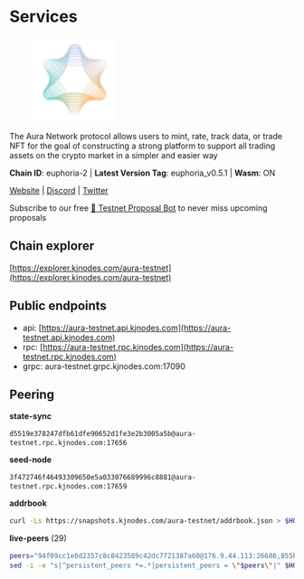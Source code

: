 # Services

<figure><img src="https://raw.githubusercontent.com/kj89/cosmos-images/main/logos/aura.png" width="150" alt=""><figcaption></figcaption></figure>

The Aura Network protocol allows users to mint, rate, track data,  or trade NFT for the goal of constructing a strong platform to  support all trading assets on the crypto market in a simpler and easier way

**Chain ID**: euphoria-2 | **Latest Version Tag**: euphoria_v0.5.1 | **Wasm**: ON

[Website](https://aura.network) | [Discord](https://discord.gg/hpvF5QcWRf) | [Twitter](https://twitter.com/AuraNetworkHQ)



Subscribe to our free [🤖 Testnet Proposal Bot](https://t.me/kjnodes_testnet_proposal_bot) to never miss upcoming proposals


## Chain explorer
[https://explorer.kjnodes.com/aura-testnet](https://explorer.kjnodes.com/aura-testnet)

## Public endpoints

* api: [https://aura-testnet.api.kjnodes.com](https://aura-testnet.api.kjnodes.com)
* rpc: [https://aura-testnet.rpc.kjnodes.com](https://aura-testnet.rpc.kjnodes.com)
* grpc: aura-testnet.grpc.kjnodes.com:17090

## Peering

**state-sync**

```text
d5519e378247dfb61dfe90652d1fe3e2b3005a5b@aura-testnet.rpc.kjnodes.com:17656
```

**seed-node**

```text
3f472746f46493309650e5a033076689996c8881@aura-testnet.rpc.kjnodes.com:17659
```

**addrbook**
```bash
curl -Ls https://snapshots.kjnodes.com/aura-testnet/addrbook.json > $HOME/.aura/config/addrbook.json
```

**live-peers** (29)
```bash
peers="94f09cc1e0d2357c8c8423589c42dc7721387a60@176.9.44.113:26686,855b0ff76f5a80ab7f322e818263835d009de052@46.4.5.45:21756,d74774b137ce78a61ccbe9c30ff8ec8cb969247d@89.58.59.10:26656,0770c2687cc34d59ca62270960d3ffcad6e42cf8@65.108.233.44:21656,d5519e378247dfb61dfe90652d1fe3e2b3005a5b@65.109.68.190:17656,b2394ad608075aa405cdf4ab55e36376d93f7b1d@65.108.206.118:56656,bfef15bb8b4cbc4fb777aa33e75e6064cc1ba5bf@185.144.99.14:26656,9df9e8307e3e671c9bcd1a23f0b73b45f2b8003d@65.109.88.251:35656,3152129889968fe62faca92c7dd95bae190c92e5@135.181.142.60:15602,ab2b8330cd137984de0654561a31f461d8433424@88.99.3.158:21756,e3dbeeeb2dea9912610b92a436dfe3cb831a94e4@65.108.195.29:36126,720d5ff149ba60453d3bfab2beb78f75e22cd539@34.66.22.239:26656,fdcc8f1ca406213d79947c5f38920a085ed90c0f@136.36.73.232:26676,241bd90cceab3ca7d5d4bcf79bca22c6255ec94b@135.148.233.0:26656,3d6b07bdb11754c8c8512525dac109d8bdee3857@65.21.53.39:7656,e4d8765b82baf3f69c0dc6e5e0488705fa3ceddd@95.217.144.107:21756,21f7e0a082bb1f156f8efdf6b6d36f505605584b@65.108.192.123:43656,7cad1bcb2ad777dba21840832341f2ce14bae1a5@5.75.174.126:26656,6ef01ca6714aa8127d1b21b5339909ca6319dae0@144.76.97.251:26776,38b49491b5eb8e4edb31e81acbadc42d50047a9e@66.206.2.162:27656,b9243524f659f2ff56691a4b2919c3060b2bb824@13.214.5.1:26656,705e3c2b2b554586976ed88bb27f68e4c4176a33@13.250.223.114:26656,e874935eee84c8313dbb52ba497aed2d8d1f1245@65.108.237.231:27656,fb3d13cb2e8ad1a1cae7dc1f21c62411007df9f8@85.10.193.246:33656,7812205773ac30f3d47200ac2391c79896c60135@54.254.220.113:26656,4fba969fac7a67f3e6dedc3d54fdb9116382a6e0@65.21.94.31:26656,2e1407476ad3566eb11ac92ad1df4782c7ba83dd@18.143.61.108:26656,b130852645cc3d7925cfccd14d97425a2260e7ec@65.109.82.106:19656,1e9b7325e120a3d511eec20a3199c2218343fcd3@65.108.105.99:28656"
sed -i -e "s|^persistent_peers *=.*|persistent_peers = \"$peers\"|" $HOME/.aura/config/config.toml
```
